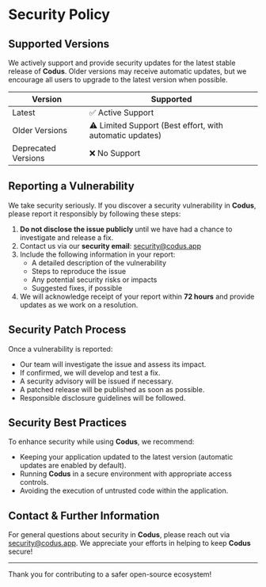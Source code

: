 # Security Policy

## Supported Versions

We actively support and provide security updates for the latest stable release of **Codus**. Older versions may receive automatic updates, but we encourage all users to upgrade to the latest version when possible.

| Version    | Supported          |
|------------|-------------------|
| Latest     | ✅ Active Support |
| Older Versions | ⚠️ Limited Support (Best effort, with automatic updates) |
| Deprecated Versions | ❌ No Support |

## Reporting a Vulnerability

We take security seriously. If you discover a security vulnerability in **Codus**, please report it responsibly by following these steps:

1. **Do not disclose the issue publicly** until we have had a chance to investigate and release a fix.
2. Contact us via our **security email**: [security@codus.app](mailto:security@codus.app)
3. Include the following information in your report:
   - A detailed description of the vulnerability
   - Steps to reproduce the issue
   - Any potential security risks or impacts
   - Suggested fixes, if possible
4. We will acknowledge receipt of your report within **72 hours** and provide updates as we work on a resolution.

## Security Patch Process

Once a vulnerability is reported:

- Our team will investigate the issue and assess its impact.
- If confirmed, we will develop and test a fix.
- A security advisory will be issued if necessary.
- A patched release will be published as soon as possible.
- Responsible disclosure guidelines will be followed.

## Security Best Practices

To enhance security while using **Codus**, we recommend:

- Keeping your application updated to the latest version (automatic updates are enabled by default).
- Running **Codus** in a secure environment with appropriate access controls.
- Avoiding the execution of untrusted code within the application.

## Contact & Further Information

For general questions about security in **Codus**, please reach out via [security@codus.app](mailto:security@codus.app). We appreciate your efforts in helping to keep **Codus** secure!

---

Thank you for contributing to a safer open-source ecosystem!

